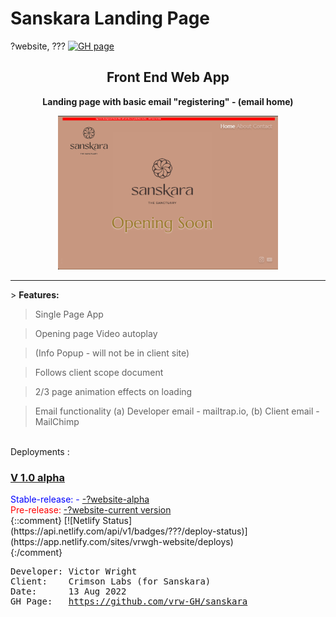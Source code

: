 # Sanskara Landing Page
?website, ???
[![GH page](https://github.com/vrw-GH/sanskara/actions/workflows/pages/pages-build-deployment/badge.svg?branch=main)](https://vrw-gh.github.io/sanskara)

<div align="center">
<h2>Front End Web App</h2>
<p><strong>Landing page with basic email "registering" - (email home)</strong>
</p>
<a href="https://?website"><img alt="screenshot" src="./project-basics/Screenshot.png?raw=true" width="70%" height="50%" /></a>
</div>
<hr />
> <b>Features:</b>

> Single Page App

> Opening page Video autoplay

> (Info Popup - will not be in client site)

> Follows client scope document

> 2/3 page animation effects on loading

> Email functionality (a) Developer email - mailtrap.io, (b) Client email - MailChimp

<br />
Deployments :
<h3><u>V 1.0 alpha</u></h3>
<span style="color:blue">Stable-release: - <a href="https://">-?website-alpha</a></span>
<br />
<span style="color:red" >Pre-release:    <a href="https://">-?website-current version</a></span>
<br />
{::comment}
[![Netlify Status](https://api.netlify.com/api/v1/badges/???/deploy-status)](https://app.netlify.com/sites/vrwgh-website/deploys)
<br />
{:/comment}
<pre>
Developer: Victor Wright
Client:    Crimson Labs (for Sanskara)
Date:      13 Aug 2022
GH Page:   <a href="https://vrw-gh.github.io/sanskara/">https://github.com/vrw-GH/sanskara</a>
</pre>
<br />
